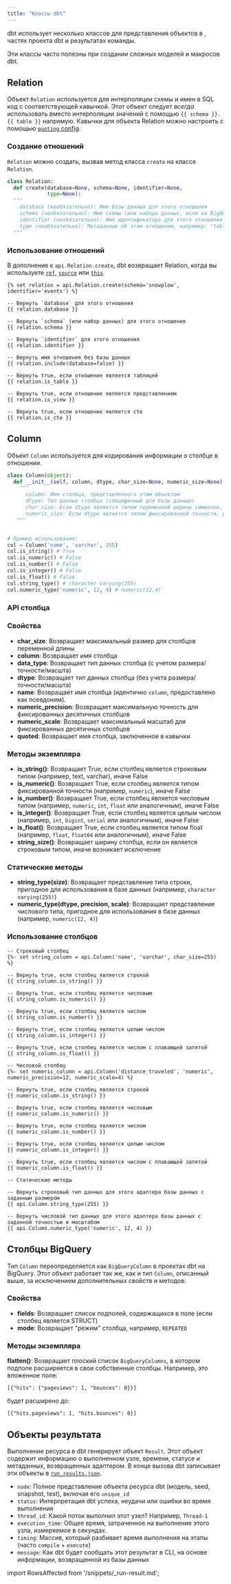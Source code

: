 ```yaml
---
title: "Классы dbt"
---
```


dbt использует несколько классов для представления объектов в <Term id="data-warehouse" />, частях проекта dbt и результатах команды.

Эти классы часто полезны при создании сложных моделей и макросов dbt.

## Relation

Объект `Relation` используется для интерполяции схемы и <Term id="table" /> имен в SQL код с соответствующей кавычкой. Этот объект следует _всегда_ использовать вместо интерполяции значений с помощью `{{ schema }}.{{ table }}` напрямую. Кавычки для объекта Relation можно настроить с помощью [`quoting` config](/reference/project-configs/quoting).

### Создание отношений

`Relation` можно создать, вызвав метод класса `create` на классе `Relation`.

<File name='Relation.create'>

```python
class Relation:
  def create(database=None, schema=None, identifier=None,
             type=None):
  """
    database (необязательно): Имя базы данных для этого отношения
    schema (необязательно): Имя схемы (или набора данных, если на BigQuery) для этого отношения
    identifier (необязательно): Имя идентификатора для этого отношения
    type (необязательно): Метаданные об этом отношении, например: "table", "view", "cte"
  """
```

</File>

### Использование отношений

В дополнение к `api.Relation.create`, dbt возвращает Relation, когда вы используете [`ref`](/reference/dbt-jinja-functions/ref), [`source`](/reference/dbt-jinja-functions/source) или  [`this`](/reference/dbt-jinja-functions/this).
<File name='relation_usage.sql'>

```jinja2
{% set relation = api.Relation.create(schema='snowplow', identifier='events') %}

-- Вернуть `database` для этого отношения
{{ relation.database }}

-- Вернуть `schema` (или набор данных) для этого отношения
{{ relation.schema }}

-- Вернуть `identifier` для этого отношения
{{ relation.identifier }}

-- Вернуть имя отношения без базы данных
{{ relation.include(database=false) }}

-- Вернуть true, если отношение является таблицей
{{ relation.is_table }}

-- Вернуть true, если отношение является представлением
{{ relation.is_view }}

-- Вернуть true, если отношение является cte
{{ relation.is_cte }}

```

</File>

## Column
Объект `Column` используется для кодирования информации о столбце в отношении.

<File name='column.py'>

```python
class Column(object):
  def __init__(self, column, dtype, char_size=None, numeric_size=None):
    """
      column: Имя столбца, представленного этим объектом
      dtype: Тип данных столбца (специфичный для базы данных)
      char_size: Если dtype является типом переменной ширины символов, размер столбца, иначе None
      numeric_size: Если dtype является типом фиксированной точности, размер столбца, иначе None
   """


# Пример использования:
col = Column('name', 'varchar', 255)
col.is_string() # True
col.is_numeric() # False
col.is_number() # False
col.is_integer() # False
col.is_float() # False
col.string_type() # character varying(255)
col.numeric_type('numeric', 12, 4) # numeric(12,4)
```

</File>

### API столбца

### Свойства

- **char_size**: Возвращает максимальный размер для столбцов переменной длины
- **column**: Возвращает имя столбца
- **data_type**: Возвращает тип данных столбца (с учетом размера/точности/масшта)
- **dtype**: Возвращает тип данных столбца (без учета размера/точности/масшта)
- **name**: Возвращает имя столбца (идентично `column`, предоставлено как псевдоним).
- **numeric_precision**: Возвращает максимальную точность для фиксированных десятичных столбцов
- **numeric_scale**: Возвращает максимальный масштаб для фиксированных десятичных столбцов
- **quoted**: Возвращает имя столбца, заключенное в кавычки

### Методы экземпляра

- **is_string()**: Возвращает True, если столбец является строковым типом (например, text, varchar), иначе False
- **is_numeric()**: Возвращает True, если столбец является типом фиксированной точности (например, `numeric`), иначе False
- **is_number()**: Возвращает True, если столбец является числовым типом (например, `numeric`, `int`, `float` или аналогичным), иначе False
- **is_integer()**: Возвращает True, если столбец является целым числом (например, `int`, `bigint`, `serial` или аналогичным), иначе False
- **is_float()**: Возвращает True, если столбец является типом float (например, `float`, `float64` или аналогичным), иначе False
- **string_size()**: Возвращает ширину столбца, если он является строковым типом, иначе возникает исключение

### Статические методы
- **string_type(size)**: Возвращает представление типа строки, пригодное для использования в базе данных (например, `character varying(255)`)
- **numeric_type(dtype, precision, scale)**: Возвращает представление числового типа, пригодное для использования в базе данных (например, `numeric(12, 4)`)

### Использование столбцов

<File name='column_usage.sql'>

```jinja2
-- Строковый столбец
{%- set string_column = api.Column('name', 'varchar', char_size=255) %}

-- Вернуть true, если столбец является строкой
{{ string_column.is_string() }}

-- Вернуть true, если столбец является числовым
{{ string_column.is_numeric() }}

-- Вернуть true, если столбец является числом
{{ string_column.is_number() }}

-- Вернуть true, если столбец является целым числом
{{ string_column.is_integer() }}

-- Вернуть true, если столбец является числом с плавающей запятой
{{ string_column.is_float() }}

-- Числовой столбец
{%- set numeric_column = api.Column('distance_traveled', 'numeric', numeric_precision=12, numeric_scale=4) %}

-- Вернуть true, если столбец является строкой
{{ numeric_column.is_string() }}

-- Вернуть true, если столбец является числовым
{{ numeric_column.is_numeric() }}

-- Вернуть true, если столбец является числом
{{ numeric_column.is_number() }}

-- Вернуть true, если столбец является целым числом
{{ numeric_column.is_integer() }}

-- Вернуть true, если столбец является числом с плавающей запятой
{{ numeric_column.is_float() }}

-- Статические методы

-- Вернуть строковый тип данных для этого адаптера базы данных с заданным размером
{{ api.Column.string_type(255) }}

-- Вернуть числовой тип данных для этого адаптера базы данных с заданной точностью и масштабом
{{ api.Column.numeric_type('numeric', 12, 4) }}
```

</File>

## Столбцы BigQuery
Тип `Column` переопределяется как `BigQueryColumn` в проектах dbt на BigQuery. Этот объект работает так же, как и тип `Column`, описанный выше, за исключением дополнительных свойств и методов:

### Свойства
- **fields**: Возвращает список подполей, содержащихся в поле (если столбец является STRUCT)
- **mode**: Возвращает "режим" столбца, например, `REPEATED`

### Методы экземпляра
**flatten()**: Возвращает плоский список `BigQueryColumns`, в котором подполе расширяется в свои собственные столбцы. Например, это вложенное поле:

```
[{"hits": {"pageviews": 1, "bounces": 0}}]
```

будет расширено до:
```
[{"hits.pageviews": 1, "hits.bounces": 0}]
```

## Объекты результата

Выполнение ресурса в dbt генерирует объект `Result`. Этот объект содержит информацию о выполненном узле, времени, статусе и метаданных, возвращенных адаптером. В конце вызова dbt записывает эти объекты в [`run_results.json`](/reference/artifacts/run-results-json).

- `node`: Полное представление объекта ресурса dbt (модель, seed, snapshot, test), включая его `unique_id`
- `status`: Интерпретация dbt успеха, неудачи или ошибки во время выполнения
- `thread_id`: Какой поток выполнил этот узел? Например, `Thread-1`
- `execution_time`: Общее время, затраченное на выполнение этого узла, измеряемое в секундах.
- `timing`: Массив, который разбивает время выполнения на этапы (часто `compile` + `execute`)
- `message`: Как dbt будет сообщать этот результат в CLI, на основе информации, возвращенной из базы данных

import RowsAffected from '/snippets/_run-result.md'; 

<RowsAffected/>
